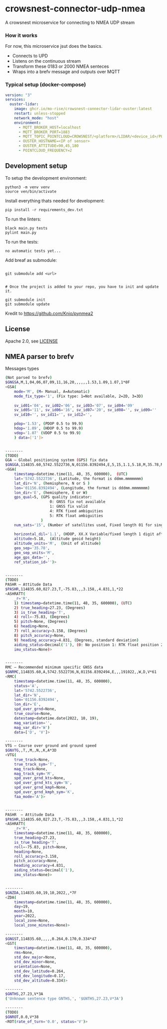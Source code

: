 # crowsnest-connector-udp-nmea

A crowsnest microservice for connecting to NMEA UDP stream

### How it works

For now, this microservice jsut does the basics.

- Connects to UPD
- Listens on the continuous stream
- Transform these 0183 or 2000 NMEA senteces
- Wraps into a brefv message and outputs over MQTT

### Typical setup (docker-compose)

```yaml
version: "3"
services:
  ouster-lidar:
    image: ghcr.io/mo-rise/crowsnest-connector-lidar-ouster:latest
    restart: unless-stopped
    network_mode: "host"
    environment:
      - MQTT_BROKER_HOST=localhost
      - MQTT_BROKER_PORT=1883
      - MQTT_TOPIC_POINTCLOUD=CROWSNEST/<platform>/LIDAR/<device_id>/POINTCLOUD
      - OUSTER_HOSTNAME=<IP of sensor>
      - OUSTER_ATTITUDE=90,45,180
      - POINTCLOUD_FREQUENCY=2
```

## Development setup

To setup the development environment:

    python3 -m venv venv
    source ven/bin/activate

Install everything thats needed for development:

    pip install -r requirements_dev.txt

To run the linters:

    black main.py tests
    pylint main.py

To run the tests:

    no automatic tests yet...

Add breaf as submodule:

```basch

git submodule add <url>


# Once the project is added to your repo, you have to init and update it.

git submodule init
git submodule update

```

Kredit to https://github.com/Knio/pynmea2


## License

Apache 2.0, see [LICENSE](./LICENSE)



## NMEA parser to brefv 

Messages types
```bash
(Not parsed to brefv)
$GNGSA,M,1,04,06,07,09,11,16,20,,,,,,1.53,1.09,1.07,1*0F
<GSA(
    mode='M', (M= Manual, A=Automatic)
    mode_fix_type='1', (Fix type: 1=Not available, 2=2D, 3=3D)
    
    sv_id01='04', sv_id02='06', sv_id03='07', sv_id04='09'
    sv_id05='11', sv_id06='16', sv_id07='20', sv_id08='', sv_id09=''
    sv_id10='', sv_id11='', sv_id12='', 

    pdop='1.53', (PDOP 0.5 to 99.9)
    hdop='1.09', (HDOP 0.5 to 99.9)
    vdop='1.07' (VDOP 0.5 to 99.9)
    ) data=['1']>


--------
(TODO)
GGA – Global positioning system (GPS) fix data
$GNGGA,114835.60,5742.5522736,N,01156.8392494,E,5,15,1.1,5.18,M,35.78,M,,*77
<GGA(
    timestamp=datetime.time(11, 48, 35, 600000),  (UTC)
    lat='5742.5522736', (Latitude, the format is ddmm.mmmmmmm)
    lat_dir='N', (hemisphere, N or S )
    lon='01156.8392494', (Longitude, the format is dddmm.mmmmmmm)
    lon_dir='E', (hemisphere, E or W)
    gps_qual=5, (GPS quality indicator:  
                    0: GNSS fix not available 
                    1: GNSS fix valid
                    4: RTK fixed ambiguities
                    5: RTK float ambiguities
                )
    num_sats='15', (Number of satellites used, Fixed length 01 for single digits)
    
    horizontal_dil='1.1', (HDOP, XX.X Variable/fixed length 1 digit after dot, variable before)
    altitude=5.18,  (Altitude geoid height)
    altitude_units='M',  (Unit of altitude)
    geo_sep='35.78', 
    geo_sep_units='M', 
    age_gps_data='', 
    ref_station_id='')>


-------- 
(TODO)
PASHR – Attitude Data
$PASHR,114835.60,027.23,T,-75.83,,,3.158,,4.831,1,*22
<ASHRATT(
    _r='R', 
    1) timestamp=datetime.time(11, 48, 35, 600000), (UTC)
    2) true_heading=27.23, (Degrees)
    3) is_true_heading='T', 
    4) roll=-75.83, (Degrees)
    5) pitch=None, (Degrees)
    6) heading=None,  
    7) roll_accuracy=3.158, (Degrees)
    8) pitch_accuracy=None, 
    9) heading_accuracy=4.831, (Degrees, standard deviation)
    aiding_status=Decimal('1'), (0: No position 1: RTK float position 2: RTK fixed position)
    imu_status=None)>


--------
RMC – Recommended minimum specific GNSS data
$GNRMC,114835.60,A,5742.5522736,N,01156.8392494,E,,,191022,,W,D,V*61
<RMC(
    timestamp=datetime.time(11, 48, 35, 600000),
    status='A',
    lat='5742.5522736',
    lat_dir='N',
    lon='01156.8392494',
    lon_dir='E',
    spd_over_grnd=None,
    true_course=None,
    datestamp=datetime.date(2022, 10, 19),
    mag_variation='', 
    mag_var_dir='W') 
    data=['D', 'V']>

--------
VTG – Course over ground and ground speed
$GNVTG,,T,,M,,N,,K,A*3D
<VTG(
    true_track=None, 
    true_track_sym='T', 
    mag_track=None, 
    mag_track_sym='M', 
    spd_over_grnd_kts=None, 
    spd_over_grnd_kts_sym='N', 
    spd_over_grnd_kmph=None, 
    spd_over_grnd_kmph_sym='K', 
    faa_mode='A')>


--------
PASHR  – Attitude Data
$PASHR,114835.60,027.23,T,-75.83,,,3.158,,4.831,1,*22
<ASHRATT(
    _r='R', 
    timestamp=datetime.time(11, 48, 35, 600000), 
    true_heading=27.23, 
    is_true_heading='T',
    roll=-75.83, pitch=None, 
    heading=None, 
    roll_accuracy=3.158, 
    pitch_accuracy=None, 
    heading_accuracy=4.831, 
    aiding_status=Decimal('1'), 
    imu_status=None)>


--------
$GNZDA,114835.60,19,10,2022,,*7F
<ZDA(
    timestamp=datetime.time(11, 48, 35, 600000), 
    day=19, 
    month=10, 
    year=2022, 
    local_zone=None, 
    local_zone_minutes=None)>

--------
$GNGST,114835.60,,,,,0.264,0.170,0.334*47
<GST(
    timestamp=datetime.time(11, 48, 35, 600000), 
    rms=None, 
    std_dev_major=None, 
    std_dev_minor=None, 
    orientation=None,
    std_dev_latitude=0.264, 
    std_dev_longitude=0.17, 
    std_dev_altitude=0.334)>

--------
$GNTHS,27.23,V*3A
('Unknown sentence type GNTHS,', '$GNTHS,27.23,V*3A')

--------
(TODO)
$GNROT,0.0,V*38
<ROT(rate_of_turn='0.0', status='V')>

```